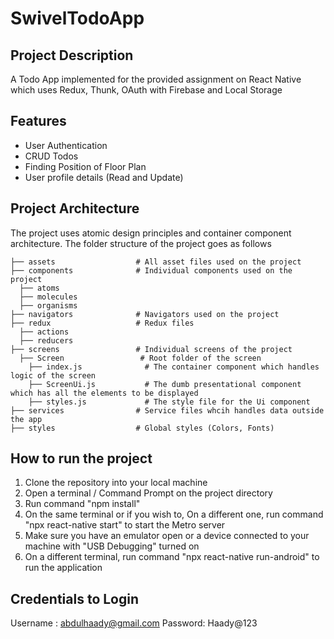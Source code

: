 # SwivelTodoApp

## Project Description
A Todo App implemented for the provided assignment on React Native which uses Redux, Thunk, OAuth with Firebase and Local Storage

## Features
- User Authentication
- CRUD Todos
- Finding Position of Floor Plan
- User profile details (Read and Update)

## Project Architecture
The project uses atomic design principles and container component architecture. The folder structure of the project goes as follows

    ├── assets                  # All asset files used on the project
    ├── components              # Individual components used on the project
      ├── atoms                 
      ├── molecules 
      ├── organisms 
    ├── navigators              # Navigators used on the project
    ├── redux                   # Redux files
      ├── actions                 
      ├── reducers 
    ├── screens                 # Individual screens of the project
      ├── Screen                 # Root folder of the screen
        ├── index.js              # The container component which handles logic of the screen
        ├── ScreenUi.js           # The dumb presentational component which has all the elements to be displayed
        ├── styles.js             # The style file for the Ui component
    ├── services                # Service files whcih handles data outside the app
    ├── styles                  # Global styles (Colors, Fonts)

## How to run the project
1. Clone the repository into your local machine
2. Open a terminal / Command Prompt on the project directory
3. Run command "npm install" 
4. On the same terminal or if you wish to, On a different one, run command "npx react-native start" to start the Metro server
5. Make sure you have an emulator open or a device connected to your machine with "USB Debugging" turned on
6. On a different terminal, run command "npx react-native run-android" to run the application

## Credentials to Login
Username : abdulhaady@gmail.com  Password: Haady@123

    
    
